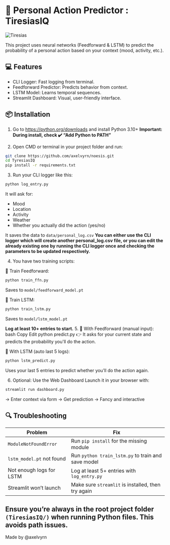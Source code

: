 # 🧠 Personal Action Predictor : TiresiasIQ
![Tiresias](https://github.com/user-attachments/assets/c0afa6fd-661a-4b3a-a11d-00b14da32ec6)

This project uses neural networks (Feedforward & LSTM) to predict the probability of a personal action based on your context (mood, activity, etc.).

## 💻 Features

- CLI Logger: Fast logging from terminal.
- Feedforward Predictor: Predicts behavior from context.
- LSTM Model: Learns temporal sequences.
- Streamlit Dashboard: Visual, user-friendly interface.

## 📦 Installation
1. Go to https://python.org/downloads and install Python 3.10+
**Important: During install, check ✔️ “Add Python to PATH”**

2. Open CMD or terminal in your project folder and run:
```bash
git clone https://github.com/axelvyrn/noesis.git
cd TyresiasIQ
pip install -r requirements.txt
```

3. Run your CLI logger like this:
```bash
python log_entry.py
```
It will ask for:

- Mood
- Location
- Activity
- Weather
- Whether you actually did the action (yes/no)

It saves the data to `data/personal_log.csv`
**You can either use the CLI logger which will create another personal_log.csv file, or you can edit the already existing one by running the CLI logger once and checking the parameters to be updated respectively.**

4. You have two training scripts:

🔹 Train Feedforward:
```bash
python train_ffn.py
```
Saves to `model/feedforward_model.pt`

🔹 Train LSTM:
```bash
python train_lstm.py
```
Saves to `model/lstm_model.pt`

**Log at least 10+ entries to start.**
5. 🔹 With Feedforward (manual input):
bash
Copy
Edit
python predict.py
👉 It asks for your current state and predicts the probability you'll do the action.

🔹 With LSTM (auto last 5 logs):
```bash
python lstm_predict.py
```
Uses your last 5 entries to predict whether you’ll do the action again.

6. Optional: Use the Web Dashboard
Launch it in your browser with:
```bash
streamlit run dashboard.py
```
→ Enter context via form
→ Get prediction
→ Fancy and interactive

## 🔍 Troubleshooting
| Problem                   | Fix                                                |
| ------------------------- | -------------------------------------------------- |
| `ModuleNotFoundError`     | Run `pip install` for the missing module           |
| `lstm_model.pt` not found | Run `python train_lstm.py` to train and save model |
| Not enough logs for LSTM  | Log at least 5+ entries with `log_entry.py`        |
| Streamlit won’t launch    | Make sure `streamlit` is installed, then try again |

**Ensure you’re always in the root project folder `(TiresiasIQ/)` when running Python files. This avoids path issues.**
---
Made by @axelvyrn
